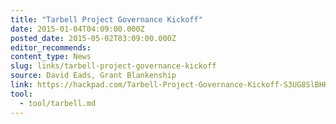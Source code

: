 ```yaml
---
title: "Tarbell Project Governance Kickoff"
date: 2015-01-04T04:09:00.000Z
posted_date: 2015-05-02T03:09:00.000Z
editor_recommends:
content_type: News
slug: links/tarbell-project-governance-kickoff
source: David Eads, Grant Blankenship
link: https://hackpad.com/Tarbell-Project-Governance-Kickoff-S3UG8SlBHKA
tool:
  - tool/tarbell.md
---
```





